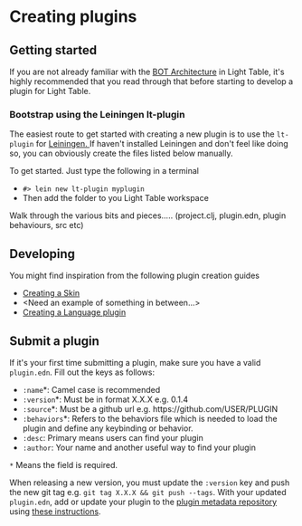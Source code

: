 # Creating plugins

## Getting started

If you are not already familiar with the [BOT Architecture](/the-light-table-bot.md) in Light Table, it's highly recommended that you read through that before starting to develop a plugin for Light Table.

### Bootstrap using the Leiningen lt-plugin

The easiest route to get started with creating a new plugin is to use the `lt-plugin` for [Leiningen. ](http://leiningen.org/) If haven't installed Leiningen and don't feel like doing so, you can obviously create the files listed below manually.

To get started. Just type the following in a terminal 

- `#> lein new lt-plugin myplugin`
- Then add the <myplugin> folder to you Light Table workspace



Walk through the various bits and pieces..... \(project.clj, plugin.edn, plugin behaviours, src etc\)

## Developing

You might find inspiration from the following plugin creation guides

* [Creating a Skin](/creating-a-skin.md)
* &lt;Need an example of something in between...&gt;
* [Creating a Language plugin](/creating-a-language-plugin.md)

## Submit a plugin

If it's your first time submitting a plugin, make sure you have a valid `plugin.edn`. Fill out the keys as follows:

* `:name`\*: Camel case is recommended
* `:version`\*: Must be in format X.X.X e.g. 0.1.4
* `:source`\*: Must be a github url e.g. https:\/\/github.com\/USER\/PLUGIN
* `:behaviors`\*: Refers to the behaviors file which is needed to load the plugin and define any keybinding or behavior.
* `:desc`: Primary means users can find your plugin
* `:author`: Your name and another useful way to find your plugin

`*` Means the field is required.

When releasing a new version, you must update the `:version` key and push the new git tag e.g. `git tag X.X.X && git push --tags`. With your updated `plugin.edn`, add or update your plugin to the [plugin metadata repository](https://github.com/LightTable/plugin-metadata) using [these instructions](https://github.com/LightTable/plugin-metadata#submit-a-plugin).

### 

